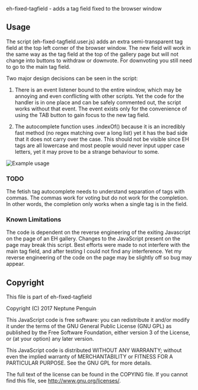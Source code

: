 eh-fixed-tagfield - adds a tag field fixed to the browser window


## Usage

The script (eh-fixed-tagfield.user.js) adds an extra semi-transparent tag field
at the top left corner of the browser window.  The new field will work in the
same way as the tag field at the top of the gallery page but will not change
into buttons to withdraw or downvote.  For downvoting you still need to go to
the main tag field.

Two major design decisions can be seen in the script:

1.  There is an event listener bound to the entire window, which may be
annoying and even conflicting with other scripts.  Yet the code for the handler
is in one place and can be safely commented out, the script works without that
event.  The event exists only for the convenience of using the TAB button to
gain focus to the new tag field.

2.  The autocomplete function uses .indexOf() because it is an incredibly fast
method (no regex matching over a long list) yet it has the bad side that it
does not carry over the case.  This should not be visible since EH tags are all
lowercase and most people would never input upper case letters, yet it may
prove to be a strange behaviour to some.

![Example usage][1]

[1]: https://raw.githubusercontent.com/neptunepenguin/eh-fixed-tag-field/master/screencast.gif

### TODO

The fetish tag autocomplete needs to understand separation of tags with commas.
The commas work for voting but do not work for the completion.  In other words,
the completion only works when a single tag is in the field.

### Known Limitations

The code is dependent on the reverse engineering of the exiting Javascript on
the page of an EH gallery.  Changes to the JavaScript present on the page may
break this script.  Best efforts were made to not interfere with the main tag
field, and after testing I could not find any interference.  Yet my reverse
engineering of the code on the page may be slightly off so bug may appear.

## Copyright

This file is part of eh-fixed-tagfield

Copyright (C) 2017 Neptune Penguin

This JavaScript code is free software: you can redistribute it and/or modify it
under the terms of the GNU General Public License (GNU GPL) as published by the
Free Software Foundation, either version 3 of the License, or (at your option)
any later version.

This JavaScript code is distributed WITHOUT ANY WARRANTY; without even the
implied warranty of MERCHANTABILITY or FITNESS FOR A PARTICULAR PURPOSE.  See
the GNU GPL for more details.

The full text of the license can be found in the COPYING file.  If you cannot
find this file, see <http://www.gnu.org/licenses/>.

